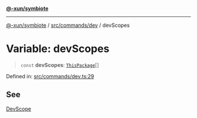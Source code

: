 [**@-xun/symbiote**](../../../../README.md)

***

[@-xun/symbiote](../../../../README.md) / [src/commands/dev](../README.md) / devScopes

# Variable: devScopes

> `const` **devScopes**: [`ThisPackage`](../../../configure/enumerations/ThisPackageGlobalScope.md#thispackage)[]

Defined in: [src/commands/dev.ts:29](https://github.com/Xunnamius/symbiote/blob/a0fabf117a4e10cf68aa181dc5bfba0344eaceea/src/commands/dev.ts#L29)

## See

[DevScope](../../../configure/enumerations/ThisPackageGlobalScope.md)
